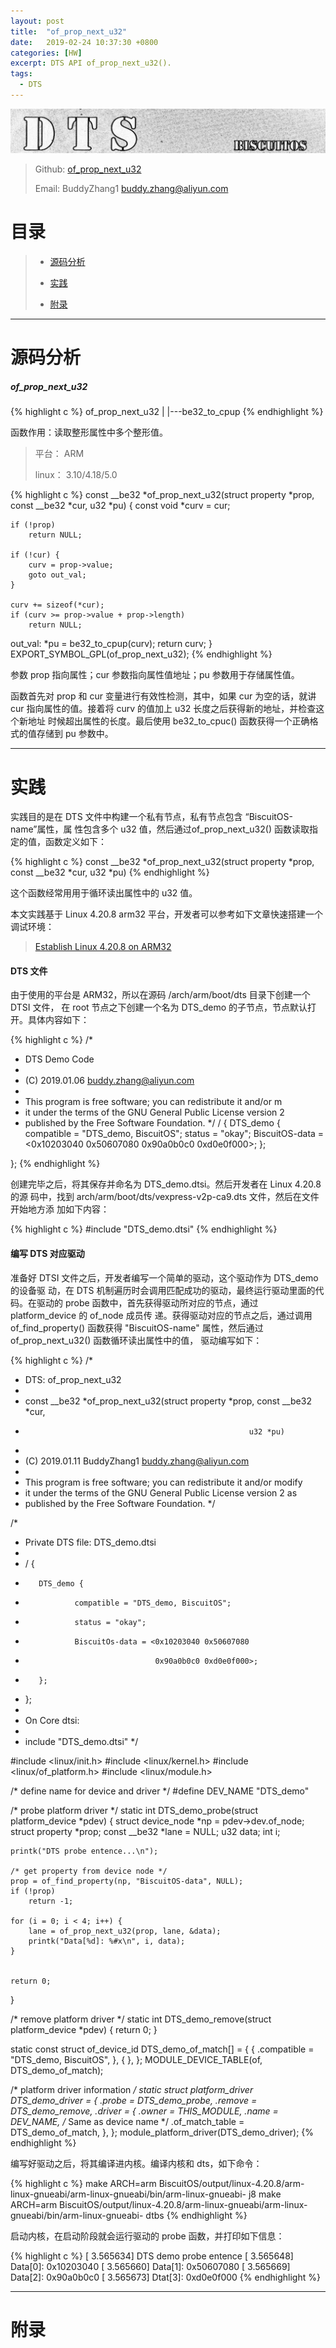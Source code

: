 ```yaml
---
layout: post
title:  "of_prop_next_u32"
date:   2019-02-24 10:37:30 +0800
categories: [HW]
excerpt: DTS API of_prop_next_u32().
tags:
  - DTS
---
```


![DTS](/assets/PDB/BiscuitOS/kernel/DEV000106.jpg)

> Github: [of_prop_next_u32](https://github.com/BiscuitOS/HardStack/tree/master/Device-Tree/kernel/API/of_prop_next_u32)
>
> Email: BuddyZhang1 <buddy.zhang@aliyun.com>

# 目录

> - [源码分析](#源码分析)
>
> - [实践](#实践)
>
> - [附录](#附录)

-----------------------------------

# <span id="源码分析">源码分析</span>

##### of_prop_next_u32

{% highlight c %}
of_prop_next_u32
|
|---be32_to_cpup
{% endhighlight %}

函数作用：读取整形属性中多个整形值。

> 平台： ARM
>
> linux： 3.10/4.18/5.0

{% highlight c %}
const __be32 *of_prop_next_u32(struct property *prop, const __be32 *cur,
                   u32 *pu)
{
    const void *curv = cur;

    if (!prop)
        return NULL;

    if (!cur) {
        curv = prop->value;
        goto out_val;
    }

    curv += sizeof(*cur);
    if (curv >= prop->value + prop->length)
        return NULL;

out_val:
    *pu = be32_to_cpup(curv);
    return curv;
}
EXPORT_SYMBOL_GPL(of_prop_next_u32);
{% endhighlight %}

参数 prop 指向属性；cur 参数指向属性值地址；pu 参数用于存储属性值。

函数首先对 prop 和 cur 变量进行有效性检测，其中，如果 cur 为空的话，就讲 cur 
指向属性的值。接着将 curv 的值加上 u32 长度之后获得新的地址，并检查这个新地址
时候超出属性的长度。最后使用 be32_to_cpuc() 函数获得一个正确格式的值存储到 pu 
参数中。

-------------------------------------------------

# <span id="实践">实践</span>

实践目的是在 DTS 文件中构建一个私有节点，私有节点包含 “BiscuitOS-name”属性，属
性包含多个 u32 值，然后通过of_prop_next_u32() 函数读取指定的值，函数定义如下：

{% highlight c %}
const __be32 *of_prop_next_u32(struct property *prop, const __be32 *cur,
                   u32 *pu)
{% endhighlight %}

这个函数经常用用于循环读出属性中的 u32 值。

本文实践基于 Linux 4.20.8 arm32 平台，开发者可以参考如下文章快速搭建一个
调试环境：

> [Establish Linux 4.20.8 on ARM32](/blog/Linux-4.20.8-arm32-Usermanual/)

#### DTS 文件

由于使用的平台是 ARM32，所以在源码 /arch/arm/boot/dts 目录下创建一个 DTSI 文件，
在 root 节点之下创建一个名为 DTS_demo 的子节点，节点默认打开。具体内容如下：

{% highlight c %}
/*
 * DTS Demo Code
 *
 * (C) 2019.01.06 <buddy.zhang@aliyun.com>
 *
 * This program is free software; you can redistribute it and/or m
 * it under the terms of the GNU General Public License version 2
 * published by the Free Software Foundation.
 */
/ {
        DTS_demo {
                compatible = "DTS_demo, BiscuitOS";
                status = "okay";
                BiscuitOS-data = <0x10203040 0x50607080
                                  0x90a0b0c0 0xd0e0f000>;
        };

};
{% endhighlight %}

创建完毕之后，将其保存并命名为 DTS_demo.dtsi。然后开发者在 Linux 4.20.8 的源
码中，找到 arch/arm/boot/dts/vexpress-v2p-ca9.dts 文件，然后在文件开始地方添
加如下内容：

{% highlight c %}
#include "DTS_demo.dtsi"
{% endhighlight %}

#### 编写 DTS 对应驱动

准备好 DTSI 文件之后，开发者编写一个简单的驱动，这个驱动作为 DTS_demo 的设备驱
动，在 DTS 机制遍历时会调用匹配成功的驱动，最终运行驱动里面的代码。在驱动的 
probe 函数中，首先获得驱动所对应的节点，通过 platform_device 的 of_node 成员传
递。获得驱动对应的节点之后，通过调用 of_find_property() 函数获得 
"BiscuitOS-name" 属性，然后通过 of_prop_next_u32() 函数循环读出属性中的值，
驱动编写如下：

{% highlight c %}
/*
 * DTS: of_prop_next_u32
 *
 * const __be32 *of_prop_next_u32(struct property *prop, const __be32 *cur,
 *                                                       u32 *pu)
 *
 * (C) 2019.01.11 BuddyZhang1 <buddy.zhang@aliyun.com>
 *
 * This program is free software; you can redistribute it and/or modify
 * it under the terms of the GNU General Public License version 2 as
 * published by the Free Software Foundation.
 */

/*
 * Private DTS file: DTS_demo.dtsi
 *
 * / {
 *        DTS_demo {
 *                compatible = "DTS_demo, BiscuitOS";
 *                status = "okay";
 *                BiscuitOs-data = <0x10203040 0x50607080
 *                                  0x90a0b0c0 0xd0e0f000>;
 *        };
 * };
 *
 * On Core dtsi:
 *
 * include "DTS_demo.dtsi"
 */

#include <linux/init.h>
#include <linux/kernel.h>
#include <linux/of_platform.h>
#include <linux/module.h>

/* define name for device and driver */
#define DEV_NAME "DTS_demo"

/* probe platform driver */
static int DTS_demo_probe(struct platform_device *pdev)
{
    struct device_node *np = pdev->dev.of_node;
    struct property *prop;
    const __be32 *lane = NULL;
    u32 data;
    int i;
  
    printk("DTS probe entence...\n");
   
    /* get property from device node */
    prop = of_find_property(np, "BiscuitOS-data", NULL);
    if (!prop)
        return -1;

    for (i = 0; i < 4; i++) {
        lane = of_prop_next_u32(prop, lane, &data);
        printk("Data[%d]: %#x\n", i, data);
    }


    return 0;
}

/* remove platform driver */
static int DTS_demo_remove(struct platform_device *pdev)
{
    return 0;
}

static const struct of_device_id DTS_demo_of_match[] = {
    { .compatible = "DTS_demo, BiscuitOS",  },
    { },
};
MODULE_DEVICE_TABLE(of, DTS_demo_of_match);

/* platform driver information */
static struct platform_driver DTS_demo_driver = {
    .probe  = DTS_demo_probe,
    .remove = DTS_demo_remove,
    .driver = {
        .owner = THIS_MODULE,
        .name = DEV_NAME, /* Same as device name */
        .of_match_table = DTS_demo_of_match,
    },
};
module_platform_driver(DTS_demo_driver);
{% endhighlight %}

编写好驱动之后，将其编译进内核。编译内核和 dts，如下命令：

{% highlight c %}
make ARCH=arm BiscuitOS/output/linux-4.20.8/arm-linux-gnueabi/arm-linux-gnueabi/bin/arm-linux-gnueabi- j8
make ARCH=arm BiscuitOS/output/linux-4.20.8/arm-linux-gnueabi/arm-linux-gnueabi/bin/arm-linux-gnueabi- dtbs
{% endhighlight %}

启动内核，在启动阶段就会运行驱动的 probe 函数，并打印如下信息：

{% highlight c %}
[    3.565634] DTS demo probe entence
[    3.565648] Data[0]: 0x10203040
[    3.565660] Data[1]: 0x50607080
[    3.565669] Data[2]: 0x90a0b0c0
[    3.565673] Dtat[3]: 0xd0e0f000
{% endhighlight %}

----------------------------------------------------

# <span id="附录">附录</span>
